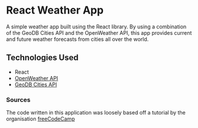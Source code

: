 # React Weather App

A simple weather app built using the React library. By using a combination of the GeoDB Cities API and the OpenWeather API, this app provides current and future weather forecasts from cities all over the world.

## Technologies Used

- React
- [OpenWeather API](https://openweathermap.org/)
- [GeoDB Cities API](https://rapidapi.com/wirefreethought/api/geodb-cities/)

### Sources

The code written in this application was loosely based off a tutorial by the organisation [freeCodeCamp](https://www.freecodecamp.org/)

